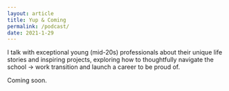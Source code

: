 ```yaml
---
layout: article
title: Yup & Coming
permalink: /podcast/
date: 2021-1-29
---
```


I talk with exceptional young (mid-20s) professionals about their unique life stories and inspiring projects, exploring how to thoughtfully navigate the school &rarr; work transition and launch a career to be proud of.

Coming soon.
